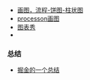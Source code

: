 





- [画图，流程-饼图-柱状图](http://www.lizibuluo.com/bing/)
- [processon画图](https://www.processon.com/)
- [图表秀](https://www.tubiaoxiu.com/)
- 





### 总结

- [掘金的一个总结](https://juejin.im/entry/58c17203128fe100602306a1)